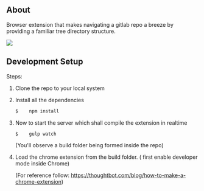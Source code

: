 ## About

Browser extension that makes navigating a gitlab repo a breeze by providing a familiar tree directory structure.

![](docs/demo.gif)

## Development Setup

Steps:

1. Clone the repo to your local system

2. Install all the dependencies

   ```bash
   $	npm install
   ```

3) Now to start the server which shall compile the extension in realtime

   ```
   $	gulp watch
   ```

   (You'll observe a build folder being formed inside the repo)

4) Load the chrome extension from the build folder. ( first enable developer mode inside Chrome)

   (For reference follow: https://thoughtbot.com/blog/how-to-make-a-chrome-extension)
